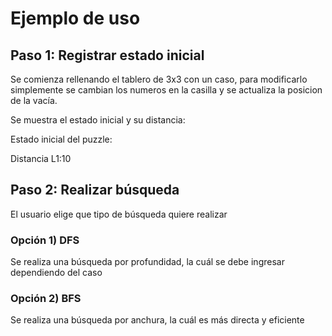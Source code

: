 
# Ejemplo de uso

## Paso 1: Registrar estado inicial

Se comienza rellenando el tablero de 3x3 con un caso, para modificarlo simplemente se cambian los numeros en la casilla y se actualiza la posicion de la vacía.

Se muestra el estado inicial y su distancia:


Estado inicial del puzzle:

Distancia L1:10


## Paso 2: Realizar búsqueda

El usuario elige que tipo de búsqueda quiere realizar

### Opción 1) DFS 

Se realiza una búsqueda por profundidad, la cuál se debe ingresar dependiendo del caso

### Opción 2) BFS 

Se realiza una búsqueda por anchura, la cuál es más directa y eficiente

